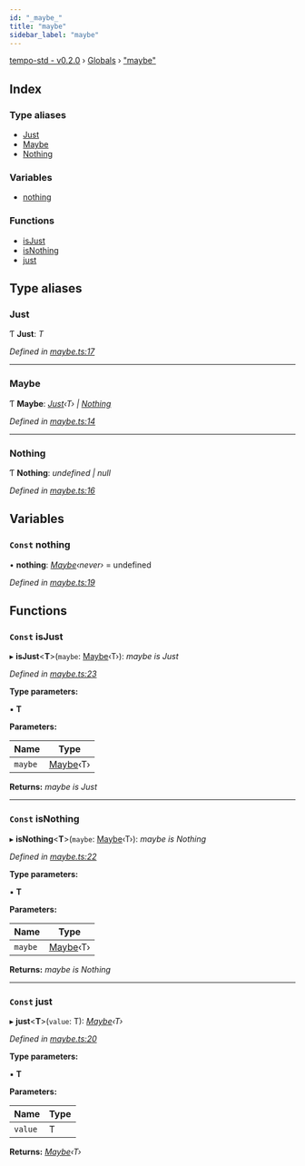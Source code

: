 ```yaml
---
id: "_maybe_"
title: "maybe"
sidebar_label: "maybe"
---
```


[tempo-std - v0.2.0](../index.md) › [Globals](../globals.md) › ["maybe"](_maybe_.md)

## Index

### Type aliases

* [Just](_maybe_.md#just)
* [Maybe](_maybe_.md#maybe)
* [Nothing](_maybe_.md#nothing)

### Variables

* [nothing](_maybe_.md#const-nothing)

### Functions

* [isJust](_maybe_.md#const-isjust)
* [isNothing](_maybe_.md#const-isnothing)
* [just](_maybe_.md#const-just)

## Type aliases

###  Just

Ƭ **Just**: *T*

*Defined in [maybe.ts:17](https://github.com/fponticelli/tempo/blob/master/std/src/maybe.ts#L17)*

___

###  Maybe

Ƭ **Maybe**: *[Just](_maybe_.md#just)‹T› | [Nothing](_maybe_.md#nothing)*

*Defined in [maybe.ts:14](https://github.com/fponticelli/tempo/blob/master/std/src/maybe.ts#L14)*

___

###  Nothing

Ƭ **Nothing**: *undefined | null*

*Defined in [maybe.ts:16](https://github.com/fponticelli/tempo/blob/master/std/src/maybe.ts#L16)*

## Variables

### `Const` nothing

• **nothing**: *[Maybe](_maybe_.md#maybe)‹never›* = undefined

*Defined in [maybe.ts:19](https://github.com/fponticelli/tempo/blob/master/std/src/maybe.ts#L19)*

## Functions

### `Const` isJust

▸ **isJust**<**T**>(`maybe`: [Maybe](_maybe_.md#maybe)‹T›): *maybe is Just<T>*

*Defined in [maybe.ts:23](https://github.com/fponticelli/tempo/blob/master/std/src/maybe.ts#L23)*

**Type parameters:**

▪ **T**

**Parameters:**

Name | Type |
------ | ------ |
`maybe` | [Maybe](_maybe_.md#maybe)‹T› |

**Returns:** *maybe is Just<T>*

___

### `Const` isNothing

▸ **isNothing**<**T**>(`maybe`: [Maybe](_maybe_.md#maybe)‹T›): *maybe is Nothing*

*Defined in [maybe.ts:22](https://github.com/fponticelli/tempo/blob/master/std/src/maybe.ts#L22)*

**Type parameters:**

▪ **T**

**Parameters:**

Name | Type |
------ | ------ |
`maybe` | [Maybe](_maybe_.md#maybe)‹T› |

**Returns:** *maybe is Nothing*

___

### `Const` just

▸ **just**<**T**>(`value`: T): *[Maybe](_maybe_.md#maybe)‹T›*

*Defined in [maybe.ts:20](https://github.com/fponticelli/tempo/blob/master/std/src/maybe.ts#L20)*

**Type parameters:**

▪ **T**

**Parameters:**

Name | Type |
------ | ------ |
`value` | T |

**Returns:** *[Maybe](_maybe_.md#maybe)‹T›*
